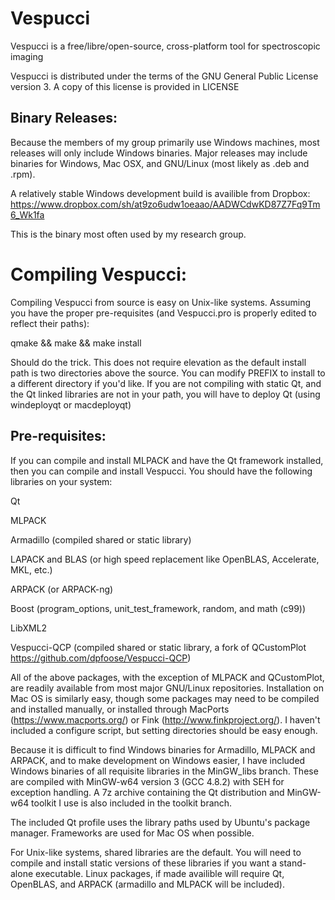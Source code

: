 Vespucci
========
Vespucci is a free/libre/open-source, cross-platform tool for spectroscopic
imaging

Vespucci is distributed under the terms of the GNU General Public License version 3.
A copy of this license is provided in LICENSE

Binary Releases:
-----------------
Because the members of my group primarily use Windows machines, most releases 
will only include Windows binaries.  Major releases may include binaries for 
Windows, Mac OSX, and GNU/Linux (most likely as .deb and .rpm).

A relatively stable Windows development build is availible from Dropbox:
https://www.dropbox.com/sh/at9zo6udw1oeaao/AADWCdwKD87Z7Fq9Tm6_Wk1fa

This is the binary most often used by my research group.


Compiling Vespucci:
===================
Compiling Vespucci from source is easy on Unix-like systems. Assuming you
have the proper pre-requisites (and Vespucci.pro is properly edited to reflect
their paths):

  qmake && make && make install

Should do the trick. This does not require elevation as the default install path
is two directories above the source. You can modify PREFIX to install to a different
directory if you'd like. If you are not compiling with static Qt, and the Qt linked
libraries are not in your path, you will have to deploy Qt (using windeployqt or macdeployqt)

Pre-requisites:
--------------------
If you can compile and install MLPACK and have the Qt framework installed,
then you can compile and install Vespucci. You should have the following
libraries on your system:

Qt

MLPACK

Armadillo (compiled shared or static library)

LAPACK and BLAS (or high speed replacement like OpenBLAS, Accelerate, MKL, etc.)

ARPACK (or ARPACK-ng)

Boost (program_options, unit_test_framework, random, and math (c99))

LibXML2

Vespucci-QCP (compiled shared or static library, a fork of QCustomPlot https://github.com/dpfoose/Vespucci-QCP)

All of the above packages, with the exception of MLPACK and QCustomPlot, are 
readily available from most major GNU/Linux repositories. Installation on Mac
OS is similarly easy, though some packages may need to be compiled and installed
manually, or installed through MacPorts (https://www.macports.org/) or Fink 
(http://www.finkproject.org/). I haven't included a configure script, but setting
directories should be easy enough.

Because it is difficult to find Windows binaries for Armadillo, MLPACK and ARPACK,
and to make development on Windows easier, I have included Windows binaries of all
requisite libraries in the MinGW_libs branch. These are compiled with MinGW-w64 
version 3 (GCC 4.8.2) with SEH for exception handling. A 7z archive containing the
Qt distribution and MinGW-w64 toolkit I use is also included in the toolkit branch.

The included Qt profile uses the library paths used by Ubuntu's package manager.
Frameworks are used for Mac OS when possible.

For Unix-like systems, shared libraries are the default. You will need to
compile and install static versions of these libraries if you want a stand-
alone executable. Linux packages, if made availible will require Qt, OpenBLAS, and
ARPACK (armadillo and MLPACK will be included).

